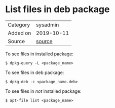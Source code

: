 # List files in deb package
 
<table>
  <tbody>
    <tr>
      <td>Category</td>
      <td>sysadmin</td>
    </tr>
   <tr>
      <td>Added on</td>
      <td>2019-10-11</td>
    </tr>
    <tr>
      <td>Source</td>
      <td><a href="https://askubuntu.com/a/32509/22318">source</a></td>
    </tr>
  </tbody>
</table>

To see files in installed package:

    $ dpkg-query -L <package_name>

To see files in deb package:

    $ dpkg-deb -c <package_name.deb>

To see files in *not* installed package: 

    $ apt-file list <package_name>

